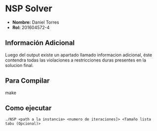 # NSP Solver

- **Nombre:** Daniel Torres
- **Rol:** 201604572-4

## Información Adicional

Luego del output existe un apartado llamado informacion adicional, éste contendra todas las violaciones a restricciones duras presentes en la solucion final.

## Para Compilar

make

## Como ejecutar

`./NSP <path a la instancia> <numero de iteraciones]> <Tamaño lista tabu (Opcional)>`
